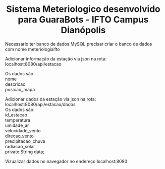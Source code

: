 <h1 align="center"> Sistema Meteriologico desenvolvido para GuaraBots - IFTO Campus Dianópolis  </h1>



Necessario ter banco de dados MySQL 
precisar criar o banco de dados com nome meteriologiaifto

Adicionar informação da estação via json na rota: localhost:8080/api/estacao<br/>

Os dados são:<br/>
nome<br/>
descricao<br/>
posicao_mapa<br/>

Adicionar dados da estação via json na rota: localhost:8080/api/estacao/dados<br/>
Os dados são:<br/>
id_estacao<br/>
temperatura<br/>
umidade_ar<br/>
velocidade_vento<br/>
direcao_vento<br/>
precipitacao_chuva<br/>
radiacao_solar<br/>
private String data;<br/>



Vizualizar dados no navegador no endereço localhost:8080
